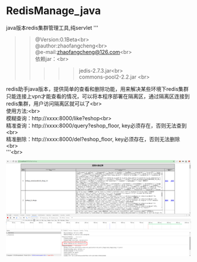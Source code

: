 # RedisManage_java
java版本redis集群管理工具,纯servlet
'''
>>@Version:0.1Beta\<br>  
>>@author:zhaofangcheng\<br>    
>>@e-mail:zhaofangcheng@126.com\<br>  
>>依赖jar：\<br>  
>>>>>jedis-2.7.3.jar\<br>  
>>>>>commons-pool2-2.2.jar \<br>  

redis助手java版本，提供简单的查看和删除功能，用来解决某些环境下redis集群只能连接上vpn才能查看的情况，可以将本程序部署在隔离区，通过隔离区连接到redis集群，用户访问隔离区就可以了\<br>  
使用方法:\<br>  
         模糊查询：http://xxxx:8000/like?eshop\<br>  
         精准查询：http://xxxx:8000/query?eshop_floor, key必须存在，否则无法查到\<br>  
         精准删除：http://xxxx:8000/del?eshop_floor, key必须存在，否则无法删除\<br>  
'''\<br>  

![Alt text](https://github.com/zhaofangcheng/RedisManage/blob/master/redisManage.png)
